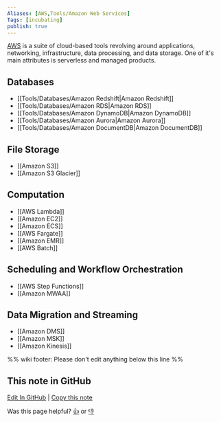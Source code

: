 ```yaml
---
Aliases: [AWS,Tools/Amazon Web Services]
Tags: [incubating]
publish: true
---
```


[AWS](https://aws.amazon.com/) is a suite of cloud-based tools revolving around applications, networking, infrastructure, data processing, and data storage. One of it's main attributes is serverless and managed products.

## Databases
- [[Tools/Databases/Amazon Redshift|Amazon Redshift]]
- [[Tools/Databases/Amazon RDS|Amazon RDS]]
- [[Tools/Databases/Amazon DynamoDB|Amazon DynamoDB]]
- [[Tools/Databases/Amazon Aurora|Amazon Aurora]]
- [[Tools/Databases/Amazon DocumentDB|Amazon DocumentDB]]

## File Storage
- [[Amazon S3]]
- [[Amazon S3 Glacier]]

## Computation
- [[AWS Lambda]]
- [[Amazon EC2]]
- [[Amazon ECS]]
- [[AWS Fargate]]
- [[Amazon EMR]]
- [[AWS Batch]]

## Scheduling and Workflow Orchestration
- [[AWS Step Functions]]
- [[Amazon MWAA]]

## Data Migration and Streaming

- [[Amazon DMS]]
- [[Amazon MSK]]
- [[Amazon Kinesis]]

%% wiki footer: Please don't edit anything below this line %%

## This note in GitHub

<span class="git-footer">[Edit In GitHub](https://github.dev/data-engineering-community/data-engineering-wiki/blob/main/Tools/Cloud%20Providers/Amazon%20Web%20Services.md "git-hub-edit-note") | [Copy this note](https://raw.githubusercontent.com/data-engineering-community/data-engineering-wiki/main/Tools/Cloud%20Providers/Amazon%20Web%20Services.md "git-hub-copy-note")</span>

<span class="git-footer">Was this page helpful?
[👍](https://tally.so/r/mOaxjk?rating=Yes&url=https://dataengineering.wiki/Tools/Cloud%20Providers/Amazon%20Web%20Services) or [👎](https://tally.so/r/mOaxjk?rating=No&url=https://dataengineering.wiki/Tools/Cloud%20Providers/Amazon%20Web%20Services)</span>
